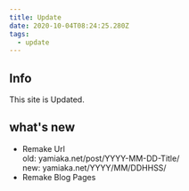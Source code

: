 ```yaml
---
title: Update
date: 2020-10-04T08:24:25.280Z
tags:
  - update
---
```

## Info  
This site is Updated.  

## what's new  
- Remake Url  
old: yamiaka.net/post/YYYY-MM-DD-Title/  
new: yamiaka.net/YYYY/MM/DDHHSS/
- Remake Blog Pages
